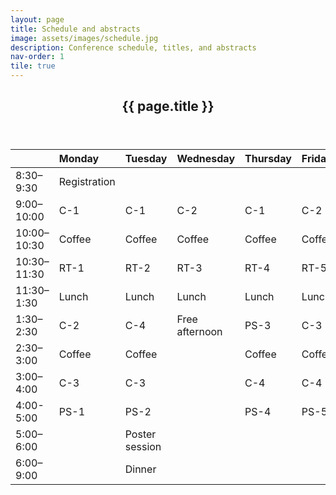 ```yaml
---
layout: page
title: Schedule and abstracts
image: assets/images/schedule.jpg
description: Conference schedule, titles, and abstracts
nav-order: 1
tile: true
---
```


<div id="main" class="alt">

<section id="one">

<div class="inner">
<header class="major">
<h1> {{ page.title }} </h1>
</header>

<table>
  <thead>
    <tr>
      <th style="text-align: left"> </th>
      <th style="text-align: left">Monday</th>
      <th style="text-align: left">Tuesday</th>
      <th style="text-align: left">Wednesday</th>
      <th style="text-align: left">Thursday</th>
      <th style="text-align: left">Friday</th>
    </tr>
  </thead>
  <tbody>
    <tr>
      <td style="text-align: left">8:30–9:30</td>
      <td style="text-align: left">Registration</td>
      <td style="text-align: left"> </td>
      <td style="text-align: left"> </td>
      <td style="text-align: left"> </td>
      <td style="text-align: left"> </td>
    </tr>
    <tr>
      <td style="text-align: left">9:00–10:00</td>
      <td style="text-align: left">C-1</td>
      <td style="text-align: left">C-1</td>
      <td style="text-align: left">C-2</td>
      <td style="text-align: left">C-1</td>
      <td style="text-align: left">C-2</td>
    </tr>
    <tr>
      <td style="text-align: left">10:00–10:30</td>
      <td style="text-align: left">Coffee</td>
      <td style="text-align: left">Coffee</td>
      <td style="text-align: left">Coffee</td>
      <td style="text-align: left">Coffee</td>
      <td style="text-align: left">Coffee</td>
    </tr>
    <tr>
      <td style="text-align: left">10:30–11:30</td>
      <td style="text-align: left">RT-1</td>
      <td style="text-align: left">RT-2</td>
      <td style="text-align: left">RT-3</td>
      <td style="text-align: left">RT-4</td>
      <td style="text-align: left">RT-5</td>
    </tr>
    <tr>
      <td style="text-align: left">11:30–1:30</td>
      <td style="text-align: left">Lunch</td>
      <td style="text-align: left">Lunch</td>
      <td style="text-align: left">Lunch</td>
      <td style="text-align: left">Lunch</td>
      <td style="text-align: left">Lunch</td>
    </tr>
    <tr>
      <td style="text-align: left">1:30–2:30</td>
      <td style="text-align: left">C-2</td>
      <td style="text-align: left">C-4</td>
      <td style="text-align: left">Free afternoon</td>
      <td style="text-align: left">PS-3</td>
      <td style="text-align: left">C-3</td>
    </tr>
    <tr>
      <td style="text-align: left">2:30–3:00</td>
      <td style="text-align: left">Coffee</td>
      <td style="text-align: left">Coffee</td>
      <td style="text-align: left"> </td>
      <td style="text-align: left">Coffee</td>
      <td style="text-align: left">Coffee</td>
    </tr>
    <tr>
      <td style="text-align: left">3:00–4:00</td>
      <td style="text-align: left">C-3</td>
      <td style="text-align: left">C-3</td>
      <td style="text-align: left"> </td>
      <td style="text-align: left">C-4</td>
      <td style="text-align: left">C-4</td>
    </tr>
    <tr>
      <td style="text-align: left">4:00-5:00</td>
      <td style="text-align: left">PS-1</td>
      <td style="text-align: left">PS-2</td>
      <td style="text-align: left"> </td>
      <td style="text-align: left">PS-4</td>
      <td style="text-align: left">PS-5</td>
    </tr>
    <tr>
      <td style="text-align: left">5:00–6:00</td>
      <td style="text-align: left"> </td>
      <td style="text-align: left">Poster session</td>
      <td style="text-align: left"> </td>
      <td style="text-align: left"> </td>
      <td style="text-align: left"> </td>
    </tr>
    <tr>
      <td style="text-align: left">6:00–9:00</td>
      <td style="text-align: left"> </td>
      <td style="text-align: left">Dinner</td>
      <td style="text-align: left"> </td>
      <td style="text-align: left"> </td>
      <td style="text-align: left"> </td>
    </tr>
  </tbody>
</table>

</div>

</section>
</div>
